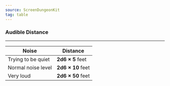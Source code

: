 ```yaml
---
source: ScreenDungeonKit 
tag: table
---
```


### Audible Distance
---
|Noise|Distance|
|--------|--------|
|Trying to be quiet|**2d6 × 5** feet|
|Normal noise level|**2d6 × 10** feet|
|Very loud|**2d6 × 50** feet|
